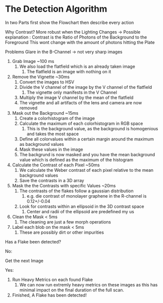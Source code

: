 # The Detection Algorithm

In two Parts
first show the Flowchart then describe every action

Why Contrast?
More robust when the Lighting Changes
-> Possible explanation : 
Contrast is the Ratio of Photons of the Background to the Foreground
This wont change with the amount of photons hitting the Plate

Problems
Glare in the B-Channel -> not very sharp images

1. Grab Image ~100 ms
   1. We also load the flatfield which is an already taken image
      1. The flatfield is an image with nothing on it
2. Remove the Vignette ~30ms
   1. Convert the images to HSV
   2. Divide the V channel of the image by the V channel of the flatfield
      1. The vignette only manifests in the V Channel
   3. Multiply the image V channel by the mean of the flatfield
   4. The vignette and all artifacts of the lens and camera are now removed
3. Mask out the Background ~15ms
   1. Create a colorhistogram of the image
   2. Calculate the maximum of each colorhistogram in RGB space
      1. This is the background value, as the background is homogenious and takes the most space
    1. Define all colorvalues within a certain margin around the maximum as background values
    2. Mask these values in the image
    3. The backgrund is now masked and you have the mean background value which is defined as the maximum of the histogram
4. Calculate the Contrast of each Pixel ~50ms
   1. We calculate the Weber contrast of each pixel relative to the mean background values
   2. Save the contrasts in a 3D array
5. Mask the the Contrasts with specific Values ~20ms
   1. The contrasts of the flakes follow a gaussian distribution
      1. e.g. die contrast of monolayer graphene in the R-channel is 0.12+/-0.04
   2. Look for contrasts within an ellipsoid in the 3D contrast space
      1. Center and radii of the ellipsoid are predefined my us
6. Clean the Mask < 5ms
   1. The cleaning are just a few morph operations
7. Label each blob on the mask < 5ms
   1. These are possibly dirt or other impurities

Has a Flake been detected?

No:

Get the next Image

Yes:

1. Run Heavy Metrics on each found Flake
   1. We can now run extremly heavy metrics on these images as this has minimal impact on the final duration of the full scan.
2. Finished, A Flake has been detected!
